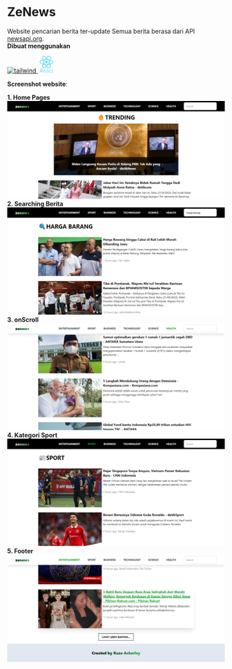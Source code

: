 # ZeNews

Website pencarian berita ter-update
Semua berita berasa dari API [newsapi.org](https://newsapi.org/).  
**Dibuat menggunakan**

<p>
<a href="https://tailwindcss.com/" target="_blank" rel="noreferrer"> <img src="https://www.vectorlogo.zone/logos/tailwindcss/tailwindcss-icon.svg" alt="tailwind" width="40" height="40"/> </a>
<a href="https://reactjs.org/" target="_blank" rel="noreferrer"> <img src="https://raw.githubusercontent.com/devicons/devicon/master/icons/react/react-original-wordmark.svg" alt="react" width="40" height="40"/> </a></p>

**Screenshot website**:

**1. Home Pages**  
 ![HomePages](/zeNews/HomePage.png "HomePages")
**2. Searching Berita**  
 ![Searching](/zeNews/Searching.png "Searching")
**3. onScroll**  
 ![onScroll](/zeNews/onScroll.png "onScroll")
**4. Kategori Sport**  
 ![Sport](/zeNews/Sport.png "Sport")
**5. Footer**  
 ![Footer](/zeNews/Footer.png "Footer")
